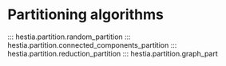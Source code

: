 # Partitioning algorithms

::: hestia.partition.random_partition
::: hestia.partition.connected_components_partition
::: hestia.partition.reduction_partition
::: hestia.partition.graph_part

